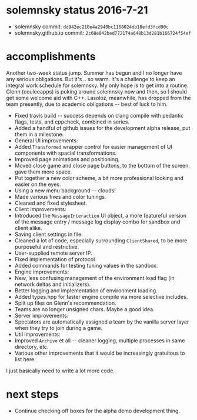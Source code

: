 # solemnsky status 2016-7-21

 * solemnsky commit: `dd942ec210e4a2940bc1168024db18efd3fcd90c`
 * solemnsky.github.io commit: `2c68e042bed772174a648b13d281b166724f54ef`

# accomplishments

Another two-week status jump. Summer has begun and I no longer have any serious obligations. But it's .. so warm. It's a challenge to keep an integral work schedule for solemnsky. My only hope is to get into a routine. Glenn (couleeapps)  is poking around solemnsky now and then, so I should get some welcome aid with C++. Lasoloz, meanwhile, has dropped from the team presently, due to academic obligations -- best of luck to him.

 * Fixed travis build -- success depends on clang compile with pedantic flags, tests, and cppcheck, combined in series.
 * Added a handful of github issues for the development alpha release, put them in a milestone.
 * General UI improvements:
  * Added `Transformed` wrapper control for easier management of UI components with spacial transformations.
  * Improved page animations and positioning.
  * Moved close game and close page buttons, to the bottom of the screen, gave them more space.
  * Put together a new color scheme, a bit more professional looking and easier on the eyes.
  * Using a new menu background -- clouds!
  * Made various fixes and color tunings.
  * Cleaned and fixed stylesheet.
 * Client improvements:
  * Introduced the `MessageInteraction` UI object, a more featureful version of the message entry / message log display combo for sandbox and client alike.
  * Saving client settings in file.
  * Cleaned a lot of code, especially surrounding `ClientShared`, to be more purposeful and restrictive.
  * User-supplied remote server IP.
  * Fixed implementation of protocol
  * Added commands for testing tuning values in the sandbox.
 * Engine improvements:
  * New, less confusing management of the environment load flag (in network deltas and initializers).
  * Better logging and implementation of environment loading.
  * Added types.hpp for faster engine compile via more selective includes.
  * Split up files on Glenn's recommendation.
  * Teams are no longer unsigned chars. Maybe a good idea.
 * Server improvements:
  * Spectators are automatically assigned a team by the vanilla server layer when they try to join during a game.
 * Util improvements:
  * Improved `Archive` et all -- cleaner logging, multiple processes in same directory, etc.
 * Various other improvements that it would be increasingly gratuitous to list here.

I just basically need to write a lot more code.
  
# next steps

  * Continue checking off boxes for the alpha demo development thing.

